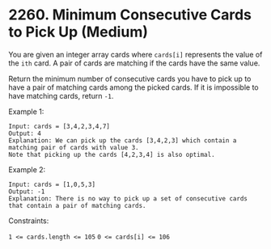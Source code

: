 # 2260. Minimum Consecutive Cards to Pick Up (Medium)

You are given an integer array cards where `cards[i]` represents the value of the `ith` card. A pair of cards are matching if the cards have the same value.

Return the minimum number of consecutive cards you have to pick up to have a pair of matching cards among the picked cards. If it is impossible to have matching cards, return `-1`.

 

Example 1:
```
Input: cards = [3,4,2,3,4,7]
Output: 4
Explanation: We can pick up the cards [3,4,2,3] which contain a matching pair of cards with value 3.
Note that picking up the cards [4,2,3,4] is also optimal.
```
Example 2:
```
Input: cards = [1,0,5,3]
Output: -1
Explanation: There is no way to pick up a set of consecutive cards that contain a pair of matching cards.
```
 

Constraints:

`1 <= cards.length <= 105`
`0 <= cards[i] <= 106`
